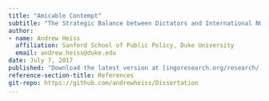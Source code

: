 ```yaml
---
title: "Amicable Contempt"
subtitle: "The Strategic Balance between Dictators and International NGOs"
author:
- name: Andrew Heiss
  affiliation: Sanford School of Public Policy, Duke University
  email: andrew.heiss@duke.edu
date: July 7, 2017
published: "Download the latest version at [ingoresearch.org/research/](https://ingoresearch.org/research/)"
reference-section-title: References
git-repo: https://github.com/andrewheiss/Dissertation
...
```

